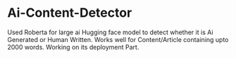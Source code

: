 # Ai-Content-Detector
Used Roberta for large ai Hugging face model to detect whether it is Ai Generated or Human Written.
Works well for Content/Article containing upto 2000 words.
Working on its deployment Part.
